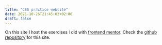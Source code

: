 ```yaml
---
title: "CSS practice website"
date: 2021-10-26T21:45:03+02:00
draft: false
---
```

On this site I host the exercises I did with [frontend mentor](http://frontendmentor.io).
Check the [github repository](http://github.com/snhmibby/frontend-mentor) for this site.

